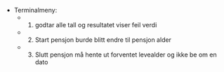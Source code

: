 - Terminalmeny:
    - 1. godtar alle tall og resultatet viser feil verdi
    - 2. Start pensjon burde blitt endre til pensjon alder
    - 3. Slutt pensjon må hente ut forventet levealder og ikke be om en dato